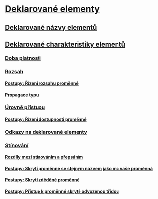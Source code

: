 # [Deklarované elementy](index.md)
## [Deklarované názvy elementů](declared-element-names.md)
## [Deklarované charakteristiky elementů](declared-element-characteristics.md)
### [Doba platnosti](lifetime.md)
### [Rozsah](scope.md)
#### [Postupy: Řízení rozsahu proměnné](how-to-control-the-scope-of-a-variable.md)
#### [Propagace typu](type-promotion.md)
### [Úrovně přístupu](access-levels.md)
#### [Postupy: Řízení dostupnosti proměnné](how-to-control-the-availability-of-a-variable.md)
### [Odkazy na deklarované elementy](references-to-declared-elements.md)
### [Stínování](shadowing.md)
#### [Rozdíly mezi stínováním a přepsáním](differences-between-shadowing-and-overriding.md)
#### [Postupy: Skrytí proměnné se stejným názvem jako má vaše proměnná](how-to-hide-a-variable-with-the-same-name-as-your-variable.md)
#### [Postupy: Skrytí zděděné proměnné](how-to-hide-an-inherited-variable.md)
#### [Postupy: Přístup k proměnné skryté odvozenou třídou](how-to-access-a-variable-hidden-by-a-derived-class.md)